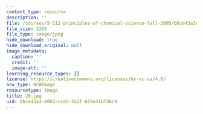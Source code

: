 ```yaml
---
content_type: resource
description: ''
file: /courses/5-112-principles-of-chemical-science-fall-2005/b6ce43a3e083cceb3a1f614e31bf4bc9_20.jpg
file_size: 2268
file_type: image/jpeg
hide_download: true
hide_download_original: null
image_metadata:
  caption: ''
  credit: ''
  image-alt: ''
learning_resource_types: []
license: https://creativecommons.org/licenses/by-nc-sa/4.0/
ocw_type: OCWImage
resourcetype: Image
title: 20.jpg
uid: b6ce43a3-e083-cceb-3a1f-614e31bf4bc9
---
```

